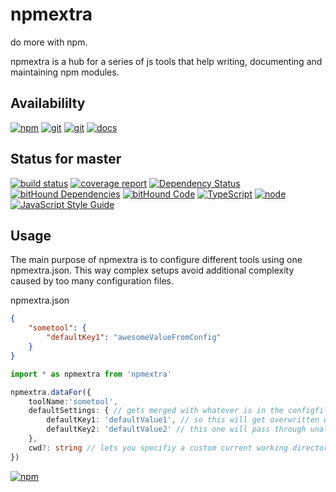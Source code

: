 # npmextra
do more with npm.

npmextra is a hub for a series of js tools that help writing, documenting and maintaining npm modules.

## Availabililty
[![npm](https://push.rocks/assets/repo-button-npm.svg)](https://www.npmjs.com/package/npmextra)
[![git](https://push.rocks/assets/repo-button-git.svg)](https://gitlab.com/pushrocks/npmextra)
[![git](https://push.rocks/assets/repo-button-mirror.svg)](https://github.com/pushrocks/npmextra)
[![docs](https://push.rocks/assets/repo-button-docs.svg)](https://pushrocks.gitlab.io/npmextra/)

## Status for master
[![build status](https://gitlab.com/pushrocks/npmextra/badges/master/build.svg)](https://gitlab.com/pushrocks/npmextra/commits/master)
[![coverage report](https://gitlab.com/pushrocks/npmextra/badges/master/coverage.svg)](https://gitlab.com/pushrocks/npmextra/commits/master)
[![Dependency Status](https://david-dm.org/pushrocks/npmextra.svg)](https://david-dm.org/pushrocks/npmextra)
[![bitHound Dependencies](https://www.bithound.io/github/pushrocks/npmextra/badges/dependencies.svg)](https://www.bithound.io/github/pushrocks/npmextra/master/dependencies/npm)
[![bitHound Code](https://www.bithound.io/github/pushrocks/npmextra/badges/code.svg)](https://www.bithound.io/github/pushrocks/npmextra)
[![TypeScript](https://img.shields.io/badge/TypeScript-2.x-blue.svg)](https://nodejs.org/dist/latest-v6.x/docs/api/)
[![node](https://img.shields.io/badge/node->=%206.x.x-blue.svg)](https://nodejs.org/dist/latest-v6.x/docs/api/)
[![JavaScript Style Guide](https://img.shields.io/badge/code%20style-standard-brightgreen.svg)](http://standardjs.com/)

## Usage
The main purpose of npmextra is to configure different tools using one npmextra.json. This way complex setups avoid additional complexity caused by too many configuration files.

npmextra.json
```json
{
    "sometool": {
        "defaultKey1": "awesomeValueFromConfig"
    }
}
```

```typescript
import * as npmextra from 'npmextra'

npmextra.dataFor({
    toolName:'sometool',
    defaultSettings: { // gets merged with whatever is in the configfile
        defaultKey1: 'defaultValue1', // so this will get overwritten with "awesomeValueFromConfig"
        defaultKey2: 'defaultValue2' // this one will pass through unaltered
    },
    cwd?: string // lets you specifiy a custom current working directory to look for the npmextra.json
})
```

[![npm](https://push.rocks/assets/repo-header.svg)](https://push.rocks)
